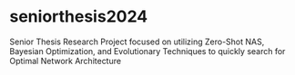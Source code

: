 # seniorthesis2024
Senior Thesis Research Project focused on utilizing Zero-Shot NAS, Bayesian Optimization, and Evolutionary Techniques to quickly search for Optimal Network Architecture 
